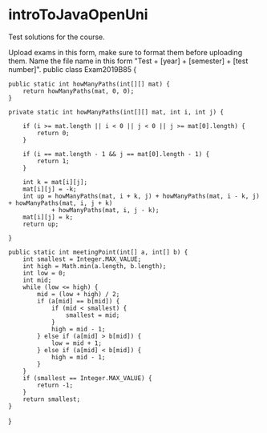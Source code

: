 # introToJavaOpenUni
Test solutions for the course.

Upload exams in this form, make sure to format them before uploading them.
Name the file name in this form "Test + [year] + [semester] + [test number]".
public class Exam2019B85 {

    public static int howManyPaths(int[][] mat) {
        return howManyPaths(mat, 0, 0);
    }

    private static int howManyPaths(int[][] mat, int i, int j) {

        if (i >= mat.length || i < 0 || j < 0 || j >= mat[0].length) {
            return 0;
        }

        if (i == mat.length - 1 && j == mat[0].length - 1) {
            return 1;
        }

        int k = mat[i][j];
        mat[i][j] = -k;
        int up = howManyPaths(mat, i + k, j) + howManyPaths(mat, i - k, j) + howManyPaths(mat, i, j + k)
                + howManyPaths(mat, i, j - k);
        mat[i][j] = k;
        return up;

    }

    public static int meetingPoint(int[] a, int[] b) {
        int smallest = Integer.MAX_VALUE;
        int high = Math.min(a.length, b.length);
        int low = 0;
        int mid;
        while (low <= high) {
            mid = (low + high) / 2;
            if (a[mid] == b[mid]) {
                if (mid < smallest) {
                    smallest = mid;
                }
                high = mid - 1;
            } else if (a[mid] > b[mid]) {
                low = mid + 1;
            } else if (a[mid] < b[mid]) {
                high = mid - 1;
            }
        }
        if (smallest == Integer.MAX_VALUE) {
            return -1;
        }
        return smallest;
    }

}
